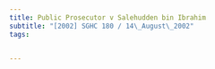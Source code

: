 ```yaml
---
title: Public Prosecutor v Salehudden bin Ibrahim 
subtitle: "[2002] SGHC 180 / 14\_August\_2002"
tags:


---
```


